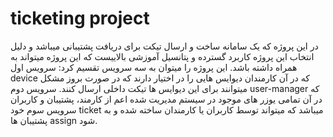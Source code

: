 # ticketing project
در این پروژه که یک سامانه ساخت و ارسال تیکت برای دریافت پشتیبانی میباشد و دلیل انتخاب این پروژه کاربرد گسترده و پتانسیل آموزشی بالاییست که این پروژه میتواند به همراه داشته باشد.
این پروژه را میتوان به سه سرویس تقسیم کرد:
  سرویس اول device که در آن کارمندان دیوایس هایی را در اختیار دارند که در صورت بروز مشکل میتوانند برای این دیوایس ها تیکت داخلی ارسال کنند.
  سرویس دوم user-manager که در آن تمامی یوزر های موجود در سیستم مدیریت شده اعم از کارمند، پشتیبان و کاربران
  سرویس سوم خود ticket میباشد که میتواند توسط کاربران یا کارمندان ساخته شده و به پشتیبان ها assign شود.
  
  
